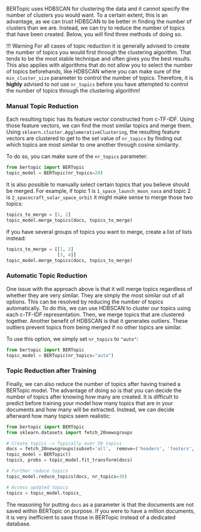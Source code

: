 BERTopic uses HDBSCAN for clustering the data and it cannot specify the number of clusters you would want. To a certain extent,
this is an advantage, as we can trust HDBSCAN to be better in finding the number of clusters than we are.
Instead, we can try to reduce the number of topics that have been created. Below, you will find three methods of doing
so.

!!! Warning
    For all cases of topic reduction it is generally advised to create the number of topics you would first through the clustering algorithm. That tends to be the most stable technique and often gives you the best results. This also applies with algorithms that do not allow you to select the number of topics beforehands, like HDBSCAN where you can make sure of the `min_cluster_size` parameter to control the number of topics.
    Therefore, it is **highly** advised to not use `nr_topics` before you have attempted to control the number of topics through the clustering algorithm!

### **Manual Topic Reduction**
Each resulting topic has its feature vector constructed from c-TF-IDF. Using those feature vectors, we can find the most similar
topics and merge them. Using `sklearn.cluster.AgglomerativeClustering`, the resulting feature vectors are clustered to get to the set value of `nr_topics` by finding out which topics are most similar to one another through cosine similarity.

To do so, you can make sure of the `nr_topics` parameter:

```python
from bertopic import BERTopic
topic_model = BERTopic(nr_topics=20)
```

It is also possible to manually select certain topics that you believe should be merged.
For example, if topic 1 is `1_space_launch_moon_nasa` and topic 2 is `2_spacecraft_solar_space_orbit`
it might make sense to merge those two topics:

```python
topics_to_merge = [1, 2]
topic_model.merge_topics(docs, topics_to_merge)
```

If you have several groups of topics you want to merge, create a list of lists instead:

```python
topics_to_merge = [[1, 2]
                   [3, 4]]
topic_model.merge_topics(docs, topics_to_merge)
```

### **Automatic Topic Reduction**
One issue with the approach above is that it will merge topics regardless of whether they are very similar. They
are simply the most similar out of all options. This can be resolved by reducing the number of topics automatically.
To do this, we can use HDBSCAN to cluster our topics using each c-TF-IDF representation. Then, we merge topics that are clustered together.
Another benefit of HDBSCAN is that it generates outliers. These outliers prevent topics from being merged if no other topics are similar.

To use this option, we simply set `nr_topics` to `"auto"`:

```python
from bertopic import BERTopic
topic_model = BERTopic(nr_topics="auto")
```

### **Topic Reduction after Training**
Finally, we can also reduce the number of topics after having trained a BERTopic model. The advantage of doing so is that you can decide the number of topics after knowing how many are created. It is difficult to predict before training your model how many topics that are in your documents and how many will be extracted.
Instead, we can decide afterward how many topics seem realistic:

```python
from bertopic import BERTopic
from sklearn.datasets import fetch_20newsgroups

# Create topics -> Typically over 50 topics
docs = fetch_20newsgroups(subset='all',  remove=('headers', 'footers', 'quotes'))['data']
topic_model = BERTopic()
topics, probs = topic_model.fit_transform(docs)

# Further reduce topics
topic_model.reduce_topics(docs, nr_topics=30)

# Access updated topics
topics = topic_model.topics_
```

The reasoning for putting `docs` as a parameter is that the documents are not saved within
BERTopic on purpose. If you were to have a million documents, it is very inefficient to save those in BERTopic instead of a dedicated database.
